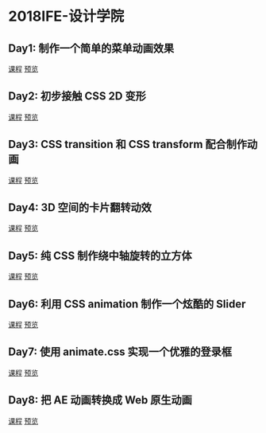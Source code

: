 # 2018IFE-设计学院
## Day1: 制作一个简单的菜单动画效果
[课程]()
[预览](https://shenhailin.github.io/IFE_Design/test1.html)
## Day2: 初步接触 CSS 2D 变形
[课程]()
[预览](https://shenhailin.github.io/IFE_Design/test2.html)
## Day3: CSS transition 和 CSS transform 配合制作动画
[课程]()
[预览](https://shenhailin.github.io/IFE_Design/.)
## Day4: 3D 空间的卡片翻转动效
[课程]()
[预览]()
## Day5: 纯 CSS 制作绕中轴旋转的立方体
[课程]()
[预览]()
## Day6: 利用 CSS animation 制作一个炫酷的 Slider
[课程]()
[预览]()
## Day7: 使用 animate.css 实现一个优雅的登录框
[课程]()
[预览]()
## Day8: 把 AE 动画转换成 Web 原生动画
[课程]()
[预览]()
